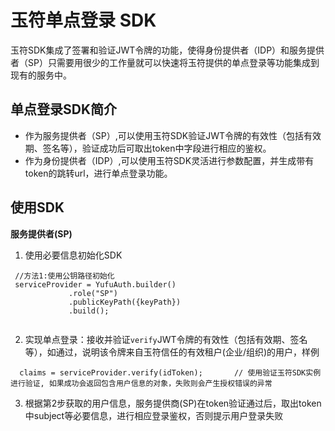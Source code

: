 玉符单点登录 SDK
======
玉符SDK集成了签署和验证JWT令牌的功能，使得身份提供者（IDP）和服务提供者（SP）只需要用很少的工作量就可以快速将玉符提供的单点登录等功能集成到现有的服务中。

## 单点登录SDK简介

* 作为服务提供者（SP）,可以使用玉符SDK验证JWT令牌的有效性（包括有效期、签名等），验证成功后可取出token中字段进行相应的鉴权。
* 作为身份提供者（IDP）,可以使用玉符SDK灵活进行参数配置，并生成带有token的跳转url，进行单点登录功能。

## 使用SDK
**服务提供者(SP)**
1. 使用必要信息初始化SDK
```
 //方法1:使用公钥路径初始化
 serviceProvider = YufuAuth.builder()
             .role("SP")
             .publicKeyPath({keyPath})
             .build();
             
```

2. 实现单点登录：接收并验证`verify`JWT令牌的有效性（包括有效期、签名等），如通过，说明该令牌来自玉符信任的有效租户(企业/组织)的用户，样例
```
  claims = serviceProvider.verify(idToken);       // 使用验证玉符SDK实例进行验证, 如果成功会返回包含用户信息的对象，失败则会产生授权错误的异常
```

3. 根据第2步获取的用户信息，服务提供商(SP)在token验证通过后，取出token中subject等必要信息，进行相应登录鉴权，否则提示用户登录失败

 
